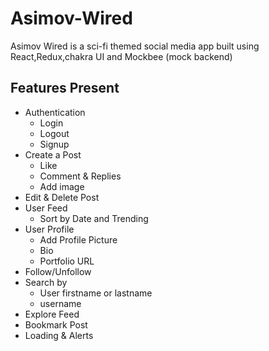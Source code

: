# Asimov-Wired

Asimov Wired is a sci-fi themed social media app built using React,Redux,chakra UI and Mockbee (mock backend)

## Features Present

- Authentication
  - Login
  - Logout
  - Signup
- Create a Post
  - Like
  - Comment & Replies
  - Add image
- Edit & Delete Post
- User Feed
  - Sort by Date and Trending
- User Profile
  - Add Profile Picture
  - Bio
  - Portfolio URL
- Follow/Unfollow
- Search by 
  - User firstname or lastname
  - username
- Explore Feed
- Bookmark Post
- Loading & Alerts
